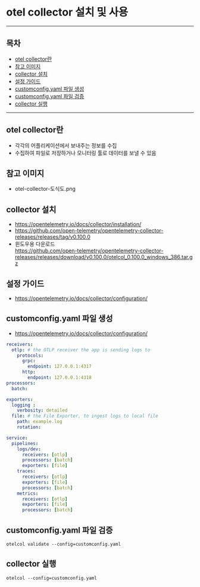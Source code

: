 # otel collector 설치 및 사용

---
## 목차
- [otel collector란](#otel-collector란)
- [참고 이미지](#참고-이미지)
- [collector 설치](#collector-설치)
- [설정 가이드](#설정-가이드)
- [customconfig.yaml 파일 생성](#customconfig.yaml-파일-생성)
- [customconfig.yaml 파일 검증](#customconfig.yaml-파일-검증)
- [collector 실행](#collector-실행)

---
## otel collector란
- 각각의 어플리케이션에서 보내주는 정보를 수집
- 수집하여 파일로 저장하거나 모니터링 툴로 데이터를 보낼 수 있음

## 참고 이미지 
- otel-collector-도식도.png

## collector 설치
- https://opentelemetry.io/docs/collector/installation/
- https://github.com/open-telemetry/opentelemetry-collector-releases/releases/tag/v0.100.0
- 윈도우용 다운로드 <br>
https://github.com/open-telemetry/opentelemetry-collector-releases/releases/download/v0.100.0/otelcol_0.100.0_windows_386.tar.gz

## 설정 가이드
- https://opentelemetry.io/docs/collector/configuration/

## customconfig.yaml 파일 생성
- https://opentelemetry.io/docs/collector/configuration/

```yaml
receivers:
  otlp: # the OTLP receiver the app is sending logs to
    protocols:
      grpc:
        endpoint: 127.0.0.1:4317
      http:
        endpoint: 127.0.0.1:4318
processors:
  batch:

exporters:
  logging :
    verbosity: detailed 
  file: # the File Exporter, to ingest logs to local file
    path: example.log
    rotation:

service:
  pipelines:
    logs/dev:
      receivers: [otlp]
      processors: [batch]
      exporters: [file]
    traces:
      receivers: [otlp]
      exporters: [file]
      processors: [batch]
    metrics:
      receivers: [otlp]
      exporters: [file]
      processors: [batch]
```

## customconfig.yaml 파일 검증
	otelcol validate --config=customconfig.yaml

## collector 실행
	otelcol --config=customconfig.yaml

